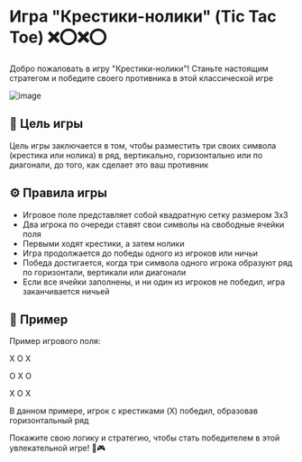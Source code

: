 ﻿# Игра "Крестики-нолики" (Tic Tac Toe) ❌⭕️❌⭕️

Добро пожаловать в игру "Крестики-нолики"! Станьте настоящим стратегом и победите своего противника в этой классической игре

![image](https://github.com/wAkExGOD/tic-tac-toe/assets/52173833/ba794e38-bb8a-4c87-8502-486b80838f39)

## 🎯 Цель игры
Цель игры заключается в том, чтобы разместить три своих символа (крестика или нолика) в ряд, вертикально, горизонтально или по диагонали, до того, как сделает это ваш противник

## ⚙️ Правила игры
- Игровое поле представляет собой квадратную сетку размером 3x3
- Два игрока по очереди ставят свои символы на свободные ячейки поля
- Первыми ходят крестики, а затем нолики
- Игра продолжается до победы одного из игроков или ничьи
- Победа достигается, когда три символа одного игрока образуют ряд по горизонтали, вертикали или диагонали
- Если все ячейки заполнены, и ни один из игроков не победил, игра заканчивается ничьей

## 🌟 Пример
Пример игрового поля:

X  O  X

O  X  O

X  O  X

В данном примере, игрок с крестиками (X) победил, образовав горизонтальный ряд

Покажите свою логику и стратегию, чтобы стать победителем в этой увлекательной игре! 💪🎮
